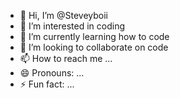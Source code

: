 - 👋 Hi, I’m @Steveyboii
- 👀 I’m interested in coding
- 🌱 I’m currently learning how to code
- 💞️ I’m looking to collaborate on code
- 📫 How to reach me ...
- 😄 Pronouns: ...
- ⚡ Fun fact: ...

<!---
Steveyboii/Steveyboii is a ✨ special ✨ repository because its `README.md` (this file) appears on your GitHub profile.
You can click the Preview link to take a look at your changes.
--->

